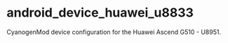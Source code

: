 android_device_huawei_u8833
===========================

CyanogenMod device configuration for the Huawei Ascend G510 - U8951.
